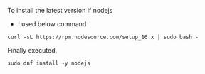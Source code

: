 
To install the latest version if nodejs 

- I used below command 
```
curl -sL https://rpm.nodesource.com/setup_16.x | sudo bash -
```

Finally executed.
```
sudo dnf install -y nodejs
```
